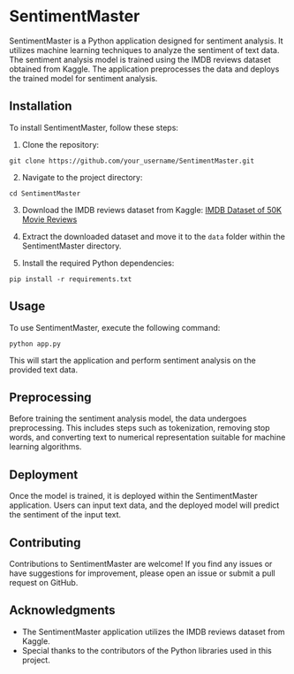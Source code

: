 # SentimentMaster

SentimentMaster is a Python application designed for sentiment analysis. It utilizes machine learning techniques to analyze the sentiment of text data. The sentiment analysis model is trained using the IMDB reviews dataset obtained from Kaggle. The application preprocesses the data and deploys the trained model for sentiment analysis.

## Installation

To install SentimentMaster, follow these steps:

1. Clone the repository:

```
git clone https://github.com/your_username/SentimentMaster.git
```

2. Navigate to the project directory:

```
cd SentimentMaster
```

3. Download the IMDB reviews dataset from Kaggle: [IMDB Dataset of 50K Movie Reviews](https://www.kaggle.com/datasets/lakshmi25npathi/imdb-dataset-of-50k-movie-reviews)

4. Extract the downloaded dataset and move it to the `data` folder within the SentimentMaster directory.

5. Install the required Python dependencies:

```
pip install -r requirements.txt
```

## Usage

To use SentimentMaster, execute the following command:

```
python app.py
```

This will start the application and perform sentiment analysis on the provided text data.

## Preprocessing

Before training the sentiment analysis model, the data undergoes preprocessing. This includes steps such as tokenization, removing stop words, and converting text to numerical representation suitable for machine learning algorithms.

## Deployment

Once the model is trained, it is deployed within the SentimentMaster application. Users can input text data, and the deployed model will predict the sentiment of the input text.

## Contributing

Contributions to SentimentMaster are welcome! If you find any issues or have suggestions for improvement, please open an issue or submit a pull request on GitHub.

## Acknowledgments

- The SentimentMaster application utilizes the IMDB reviews dataset from Kaggle.
- Special thanks to the contributors of the Python libraries used in this project.